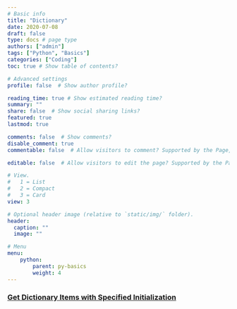 ```yaml
---
# Basic info
title: "Dictionary"
date: 2020-07-08
draft: false
type: docs # page type
authors: ["admin"]
tags: ["Python", "Basics"]
categories: ["Coding"]
toc: true # Show table of contents?

# Advanced settings
profile: false  # Show author profile?

reading_time: true # Show estimated reading time?
summary: ""
share: false  # Show social sharing links?
featured: true
lastmod: true

comments: false  # Show comments?
disable_comment: true
commentable: false  # Allow visitors to comment? Supported by the Page, Post, and Docs content types.

editable: false  # Allow visitors to edit the page? Supported by the Page, Post, and Docs content types.

# View.
#   1 = List
#   2 = Compact
#   3 = Card
view: 3

# Optional header image (relative to `static/img/` folder).
header:
  caption: ""
  image: ""

# Menu
menu: 
    python:
        parent: py-basics
        weight: 4
---
```


### [Get Dictionary Items with Specified Initialization](/notes/python/py-basics/py-dict/get-dict-items-with-specified-init/)